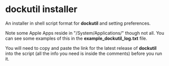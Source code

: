 <H1>dockutil installer</H1>

An installer in shell script format for <b>dockutil</b> and setting preferences.

Note some Apple Apps reside in "/System/Applications/" though not all. You can see some examples of this in the <b>example_dockutil_log.txt</b> file.

You will need to copy and paste the link for the latest release of <b>dockutil</b> into the script (all the info you need is inside the comments) before you run it.
